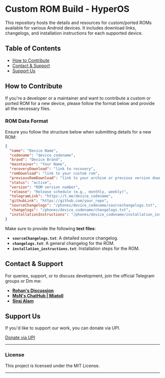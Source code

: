 # Custom ROM Build - HyperOS

This repository hosts the details and resources for custom/ported ROMs available for various Android devices. It includes download links, changelogs, and installation instructions for each supported device.

## Table of Contents
- [How to Contribute](#how-to-contribute)
- [Contact & Support](#contact--support)
- [Support Us](#support-us)

## How to Contribute

If you're a developer or a maintainer and want to contribute a custom or ported ROM for a new device, please follow the format below and provide all the necessary files.

### ROM Data Format
Ensure you follow the structure below when submitting details for a new ROM:

```json
{
  "name": "Device Name",
  "codename": "device_codename",
  "brand": "Device Brand",
  "maintainer": "Your Name",
  "recoveryDownload": "link to recovery",
  "romDownload": "link to your custom rom",
  "previousRomDownload": "link to your archive or previous version download",
  "status": "active",
  "version": "ROM version number",
  "release": "Release schedule (e.g., monthly, weekly)",
  "telegramLink": "https://t.me/device_codename",
  "githubLink": "https://github.com/your_repo",
  "sourceChangelogs": "/phones/device_codename/sourcechangelogs.txt",
  "changelogs": "/phones/device_codename/changelogs.txt",
  "installationInstructions": "/phones/device_codename/installation_instructions.txt"
}
```

Make sure to provide the following **text files**:
- **`sourceChangelogs.txt`**: A detailed source changelog.
- **`changelogs.txt`**: A general changelog for the ROM.
- **`installation_instructions.txt`**: Installation steps for the ROM.

## Contact & Support

For queries, support, or to discuss development, join the official Telegram groups or Dm me:

- **[Rohan's Discussion](https://t.me/Rohanupdates)**
- **[MsN's ChatHub | Miatoll](https://t.me/PortRomsbyMsn)** 
- **[Siraj Alam](https://t.me/sirajlekhak)** 

## Support Us

If you'd like to support our work, you can donate via UPI.

<a href="upi://pay?pa=YOUR_UPI_ID&pn=YOUR_NAME" class="support-button">Donate via UPI</a>

---

### License
This project is licensed under the MIT License.

---
